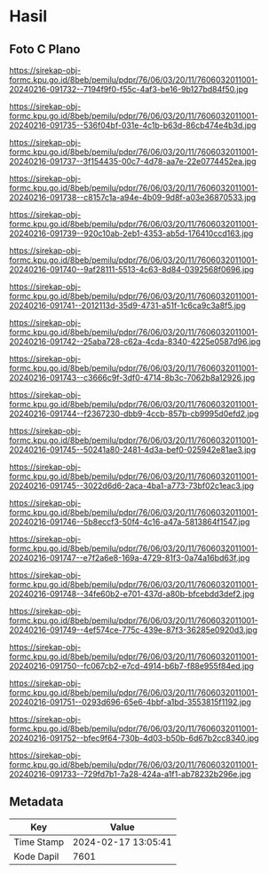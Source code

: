 # Hasil

## Foto C Plano

https://sirekap-obj-formc.kpu.go.id/8beb/pemilu/pdpr/76/06/03/20/11/7606032011001-20240216-091732--7194f9f0-f55c-4af3-be16-9b127bd84f50.jpg

https://sirekap-obj-formc.kpu.go.id/8beb/pemilu/pdpr/76/06/03/20/11/7606032011001-20240216-091735--536f04bf-031e-4c1b-b63d-86cb474e4b3d.jpg

https://sirekap-obj-formc.kpu.go.id/8beb/pemilu/pdpr/76/06/03/20/11/7606032011001-20240216-091737--3f154435-00c7-4d78-aa7e-22e0774452ea.jpg

https://sirekap-obj-formc.kpu.go.id/8beb/pemilu/pdpr/76/06/03/20/11/7606032011001-20240216-091738--c8157c1a-a94e-4b09-9d8f-a03e36870533.jpg

https://sirekap-obj-formc.kpu.go.id/8beb/pemilu/pdpr/76/06/03/20/11/7606032011001-20240216-091739--920c10ab-2eb1-4353-ab5d-176410ccd163.jpg

https://sirekap-obj-formc.kpu.go.id/8beb/pemilu/pdpr/76/06/03/20/11/7606032011001-20240216-091740--9af28111-5513-4c63-8d84-0392568f0696.jpg

https://sirekap-obj-formc.kpu.go.id/8beb/pemilu/pdpr/76/06/03/20/11/7606032011001-20240216-091741--2012113d-35d9-4731-a51f-1c6ca9c3a8f5.jpg

https://sirekap-obj-formc.kpu.go.id/8beb/pemilu/pdpr/76/06/03/20/11/7606032011001-20240216-091742--25aba728-c62a-4cda-8340-4225e0587d96.jpg

https://sirekap-obj-formc.kpu.go.id/8beb/pemilu/pdpr/76/06/03/20/11/7606032011001-20240216-091743--c3666c9f-3df0-4714-8b3c-7062b8a12926.jpg

https://sirekap-obj-formc.kpu.go.id/8beb/pemilu/pdpr/76/06/03/20/11/7606032011001-20240216-091744--f2367230-dbb9-4ccb-857b-cb9995d0efd2.jpg

https://sirekap-obj-formc.kpu.go.id/8beb/pemilu/pdpr/76/06/03/20/11/7606032011001-20240216-091745--50241a80-2481-4d3a-bef0-025942e81ae3.jpg

https://sirekap-obj-formc.kpu.go.id/8beb/pemilu/pdpr/76/06/03/20/11/7606032011001-20240216-091745--3022d6d6-2aca-4ba1-a773-73bf02c1eac3.jpg

https://sirekap-obj-formc.kpu.go.id/8beb/pemilu/pdpr/76/06/03/20/11/7606032011001-20240216-091746--5b8eccf3-50f4-4c16-a47a-5813864f1547.jpg

https://sirekap-obj-formc.kpu.go.id/8beb/pemilu/pdpr/76/06/03/20/11/7606032011001-20240216-091747--e7f2a6e8-169a-4729-81f3-0a74a16bd63f.jpg

https://sirekap-obj-formc.kpu.go.id/8beb/pemilu/pdpr/76/06/03/20/11/7606032011001-20240216-091748--34fe60b2-e701-437d-a80b-bfcebdd3def2.jpg

https://sirekap-obj-formc.kpu.go.id/8beb/pemilu/pdpr/76/06/03/20/11/7606032011001-20240216-091749--4ef574ce-775c-439e-87f3-36285e0920d3.jpg

https://sirekap-obj-formc.kpu.go.id/8beb/pemilu/pdpr/76/06/03/20/11/7606032011001-20240216-091750--fc067cb2-e7cd-4914-b6b7-f88e955f84ed.jpg

https://sirekap-obj-formc.kpu.go.id/8beb/pemilu/pdpr/76/06/03/20/11/7606032011001-20240216-091751--0293d696-65e6-4bbf-a1bd-3553815f1192.jpg

https://sirekap-obj-formc.kpu.go.id/8beb/pemilu/pdpr/76/06/03/20/11/7606032011001-20240216-091752--bfec9f64-730b-4d03-b50b-6d67b2cc8340.jpg

https://sirekap-obj-formc.kpu.go.id/8beb/pemilu/pdpr/76/06/03/20/11/7606032011001-20240216-091733--729fd7b1-7a28-424a-a1f1-ab78232b296e.jpg


## Metadata

| Key        | Value               |
| ---------- | ------------------- |
| Time Stamp | 2024-02-17 13:05:41 |
| Kode Dapil | 7601                |



